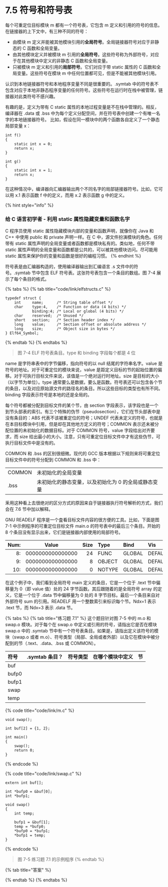 # 7.5 符号和符号表

每个可重定位目标模块 m 都有一个符号表，它包含 m 定义和引用的符号的信息。在链接器的上下文中，有三种不同的符号：

* 由模块 m 定义并能被其他模块引用的**全局符号**。全局链接器符号对应于非静态的 C 函数和全局变量。
* 由其他模块定义并被模块 m 引用的**全局符号**。这些符号称为外部符号，对应于在其他模块中定义的非静态 C 函数和全局变量。
* 只被模块 m 定义和引用的**局部符号**。它们对应于带 static 属性的 C 函数和全局变量。这些符号在模块 m 中任何位置都可见，但是不能被其他模块引用。

认识到本地链接器符号和本地程序变量不同是很重要的。.symtab 中的符号表不包含对应于本地非静态程序变量的任何符号。这些符号在运行时在栈中被管理，链接器对此类符号不感兴趣。

有趣的是，定义为带有 C static 属性的本地过程变量是不在栈中管理的。相反，编译器在 .data 或 .bss 中为每个定义分配空间，并在符号表中创建一个有唯一名字的本地链接器符号。 比如，假设在同一模块中的两个函数各自定义了一个静态局部变量 x：

```text
int f()
{
    static int x = 0;
    return x;
}

int g()
{
    static int x = 1;
    return x;
}
```

在这种情况中，编译器向汇编器输出两个不同名字的局部链接器符号。比如，它可以用 x.1 表示函数 f 中的定义，而用 x.2 表示函数 g 中的定义。

{% hint style="info" %}
### 给 C 语言初学者 - 利用 static 属性隐藏变量和函数名字

C 程序员使用 static 属性隐藏模块内部的变量和函数声明，就像你在 Java 和 C++ 中使用 public 和 private 声明一样。在 C 中，源文件扮演模块的角色。任何带有 static 属性声明的全局变量或者函数都是模块私有的。类似地，任何不带 static 属性声明的全局变量和函数都是公共的，可以被其他模块访问。尽可能用 static 属性来保护你的变量和函数是很好的编程习惯。 
{% endhint %}

符号表是由汇编器构造的，使用编译器输出到汇编语言 .s 文件中的符号。.symtab 节中包含 ELF 符号表。这张符号表包含一个条目的数组。图 7-4 展示了每个条目的格式。

{% tabs %}
{% tab title="code/link/elfstructs.c" %}
```text
typedef struct {
    int     name;      /* String table offset */
    char    type:4,    /* Function or data (4 bits) */
            binding:4; /* Local or global (4 bits) */
    char    reserved;  /* Unused */
    short   section;   /* Section header index */
    long    value;     /* Section offset or absolute address */
    long    size;      /* Object size in bytes */
} Elf64_Symbol;
```
{% endtab %}
{% endtabs %}

> 图 7-4 ELF 符号表条目。type 和 binding 字段每个都是 4 位

name 是字符串表中的字节偏移，指向符号的以 null 结尾的字符串名字。value 是符号的地址。对于可重定位的模块来说，value 是距定义目标的节的起始位置的偏移。对于可执行目标文件来说，该值是一个绝对运行时地址。size 是目标的大小（以字节为单位）。type 通常要么是数据，要么是函数。符号表还可以包含各个节的条目，以及对应原始源文件的路径名的条目。所以这些目标的类型也有所不同。binding 字段表示符号是本地的还是全局的。

每个符号都被分配到目标文件的某个节，由 section 字段表示，该字段也是一个到节头部表的索引。有三个特殊的伪节（pseudosection），它们在节头部表中是没有条目的：ABS 代表不该被重定位的符号；UNDEF 代表未定义的符号，也就是在本目标模块中引用，但是却在其他地方定义的符号；COMMON 表示还未被分配位置的未初始化的数据目标。对于 COMMON 符号，value 字段给出对齐要求，而 size 给出最小的大小。注意，只有可重定位目标文件中才有这些伪节，可执行目标文件中是没有的。

COMMON 和 .bss 的区别很细微。现代的 GCC 版本根据以下规则来将可重定位目标文件中的符号分配到 COMMON 和 .bss 中：

|  |  |
| :--- | :--- |
| COMMON | 未初始化的全局变量 |
| .bss | 未初始化的静态变量，以及初始化为 0 的全局或静态变量 |

釆用这种看上去很绝对的区分方式的原因来自于链接器执行符号解析的方式，我们会在 7.6 节中加以解释。

GNU READELF 程序是一个査看目标文件内容的很方便的工具。比如，下面是图 7-1 中示例程序的可重定位目标文件 main.o 的符号表中的最后三个条目。开始的 8 个条目没有显示出来，它们是链接器内部使用的局部符号。

| Num: | Value | Size | Type | Bind | Vis | Ndx | Name |
| ---: | :---: | ---: | :--- | :--- | :--- | ---: | :--- |
| 8: | 0000000000000000 | 24 | FUNC | GLOBAL | DEFAULT | 1 | main |
| 9: | 0000000000000000 | 8 | OBJECT | GLOBAL | DEFAULT | 3 | array |
| 10: | 0000000000000000 | 0 | NOTYPE | GLOBAL | DEFAULT | UND | sum |

在这个例子中，我们看到全局符号 main 定义的条目，它是一个位于 .text 节中偏移量为 0（即 value 值）处的 24 字节函数。其后跟随着的是全局符号 array 的定义，它是一个位于 .data 节中偏移量为 0 处的 8 字节目标。最后一个条目来自对外部符号 sum 的引用。READELF 用一个整数索引来标识每个节。Ndx=1 表示 .text 节，而 Ndx=3 表示 .data 节。

{% tabs %}
{% tab title="练习题 7.1" %}
这个题目针对图 7-5 中的 m.o 和 swap.o 模块。对于每个在 swap.o 中定义或引用的符号，请指出它是否在模块 swap.o 中的 .symtab 节中有一个符号表条目。如果是，请指出定义该符号的模块（swap.o 或者 m.o）、符号类型（局部、全局或者外部）以及它在模块中被分配到的节（.text、.data、.bss 或 COMMON）。

| 符号 | .symtab 条目？ | 符号类型 | 在哪个模块中定义 | 节 |
| :--- | :--- | :--- | :--- | :--- |
| buf |  |  |  |  |
| bufp0 |  |  |  |  |
| bufp1 |  |  |  |  |
| swap |  |  |  |  |
| temp |  |  |  |  |

{% code title="code/link/m.c" %}
```text
void swap();

int buf[2] = {1, 2};

int main()
{
    swap();
    return 0;
}
```
{% endcode %}

{% code title="code/link/swap.c" %}
```text
extern int buf[];

int *bufp0 = &buf[0];
int *bufp1;

void swap()
{
    int temp;
    
    bufp1 = &buf[1];
    temp = *bufp0;
    *bufp0 = *bufp1;
    *bufp1 = temp;
}
```
{% endcode %}

> 图 7-5 练习题 7.1 的示例程序
{% endtab %}

{% tab title="答案" %}

{% endtab %}
{% endtabs %}

